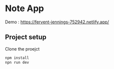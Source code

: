 # Note App

Demo : https://fervent-jennings-752942.netlify.app/
## Project setup

Clone the proejct 

```bash
npm install
npn run dev
```
